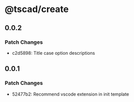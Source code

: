 # @tscad/create

## 0.0.2

### Patch Changes

- c2d5898: Title case option descriptions

## 0.0.1

### Patch Changes

- 52477b2: Recommend vscode extension in init template
